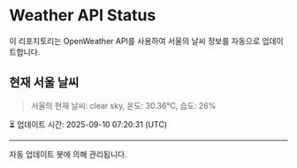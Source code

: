 
# Weather API Status

이 리포지토리는 OpenWeather API를 사용하여 서울의 날씨 정보를 자동으로 업데이트합니다.

## 현재 서울 날씨
> 서울의 현재 날씨: clear sky, 온도: 30.36°C, 습도: 26%

⏳ 업데이트 시간: 2025-09-10 07:20:31 (UTC)

---
자동 업데이트 봇에 의해 관리됩니다.
